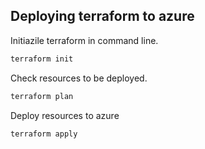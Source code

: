 ## Deploying terraform to azure

Initiazile terraform in command line.

```cmd
terraform init
```

Check resources to be deployed.

```cmd
terraform plan
```

Deploy resources to azure

```cmd
terraform apply
```

